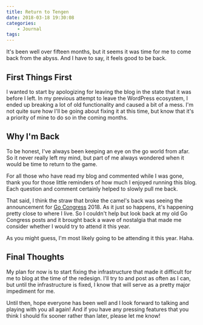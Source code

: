 ```yaml
---
title: Return to Tengen
date: 2018-03-18 19:30:08
categories: 
    - Journal
tags:
---
```


It's been well over fifteen months, but it seems it was time for me to come back from the abyss. And I have to say, it feels good to be back.

<!-- more -->

## First Things First

I wanted to start by apologizing for leaving the blog in the state that it was before I left. In my previous attempt to leave the WordPress ecosystem, I ended up breaking a lot of old functionality and caused a bit of a mess. I'm not quite sure how I'll be going about fixing it at this time, but know that it's a priority of mine to do so in the coming months.

## Why I'm Back

To be honest, I've always been keeping an eye on the go world from afar. So it never really left my mind, but part of me always wondered when it would be time to return to the game.

For all those who have read my blog and commented while I was gone, thank you for those little reminders of how much I enjoyed running this blog. Each question and comment certainly helped to slowly pull me back.

That said, I think the straw that broke the camel's back was seeing the announcement for [Go Congress](http://www.gocongress.org/) 2018. As it just so happens, it's happening pretty close to where I live. So I couldn't help but look back at my old Go Congress posts and it brought back a wave of nostalgia that made me consider whether I would try to attend it this year.

As you might guess, I'm most likely going to be attending it this year. Haha.

## Final Thoughts

My plan for now is to start fixing the infrastructure that made it difficult for me to blog at the time of the redesign. I'll try to and post as often as I can, but until the infrastructure is fixed, I know that will serve as a pretty major impediment for me.

Until then, hope everyone has been well and I look forward to talking and playing with you all again! And if you have any pressing features that you think I should fix sooner rather than later, please let me know!
